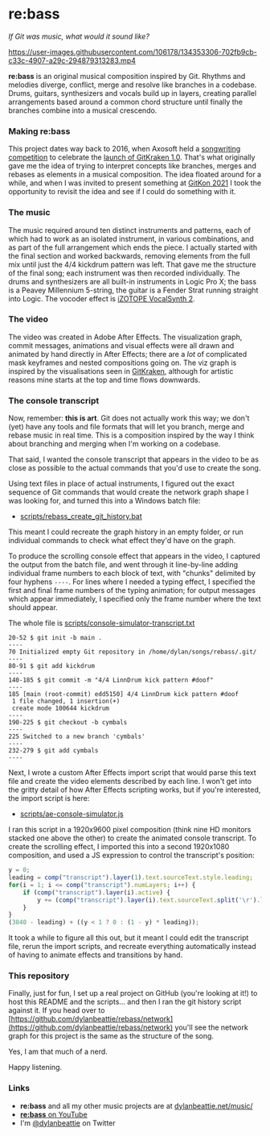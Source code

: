 # re:bass
*If Git was music, what would it sound like?*

https://user-images.githubusercontent.com/106178/134353306-702fb9cb-c33c-4907-a29c-294879313283.mp4

**re:bass** is an original musical composition inspired by Git. Rhythms and melodies diverge, conflict, merge and resolve like branches in a codebase. Drums, guitars, synthesizers and vocals build up in layers, creating parallel arrangements based around a common chord structure until finally the branches combine into a musical crescendo.

### Making re:bass

This project dates way back to 2016, when Axosoft held a [songwriting competition](https://dylanbeattie.net/2016/04/15/the-axosoft-gitkraken-songwriting-battle.html) to celebrate the [launch of GitKraken 1.0](https://www.gitkraken.com/blog/gitkraken-version-1-launch-contest). That's what originally gave me the idea of trying to interpret concepts like branches, merges and rebases as elements in a musical composition. The idea floated around for a while, and when I was invited to present something at [GitKon 2021](https://gitkon.com/) I took the opportunity to revisit the idea and see if I could do something with it.

### The music

The music required around ten distinct instruments and patterns, each of which had to work as an isolated instrument, in various combinations, and as part of the full arrangement which ends the piece. I actually started with the final section and worked backwards, removing elements from the full mix until just the 4/4 kickdrum pattern was left. That gave me the structure of the final song; each instrument was then recorded individually. The drums and synthesizers are all built-in instruments in Logic Pro X; the bass is a Peavey Millennium 5-string, the guitar is a Fender Strat running straight into Logic. The vocoder effect is [iZOTOPE VocalSynth 2](https://www.izotope.com/en/products/vocalsynth.html).

### The video

The video was created in Adobe After Effects. The visualization graph, commit messages, animations and visual effects were all drawn and animated by hand directly in After Effects; there are a *lot* of complicated mask keyframes and nested compositions going on. The viz graph is inspired by the visualisations seen in [GitKraken](https://www.gitkraken.com/), although for artistic reasons mine starts at the top and time flows downwards.

### The console transcript

Now, remember: **this is art**. Git does not actually work this way; we don't (yet) have any tools and file formats that will let you branch, merge and rebase music in real time. This is a composition inspired by the way I think about branching and merging when I'm working on a codebase. 

That said, I wanted the console transcript that appears in the video to be as close as possible to the actual commands that you'd use to create the song.

Using text files in place of actual instruments, I figured out the exact sequence of Git commands that would create the network graph shape I was looking for, and turned this into a Windows batch file:

* [scripts/rebass_create_git_history.bat](scripts/rebass_create_git_history.bat)

This meant I could recreate the graph history in an empty folder, or run individual commands to check what effect they'd have on the graph.

To produce the scrolling console effect that appears in the video, I captured the output from the batch file, and went through it line-by-line adding individual frame numbers to each block of text, with "chunks" delimited by four hyphens `----`. For lines where I needed a typing effect, I specified the first and final frame numbers of the typing animation; for output messages which appear immediately, I specified only the frame number where the text should appear.

The whole file is [scripts/console-simulator-transcript.txt](scripts/console-simulator-transcript.txt)

```
20-52 $ git init -b main . 
----
70 Initialized empty Git repository in /home/dylan/songs/rebass/.git/
----
80-91 $ git add kickdrum
----
140-185 $ git commit -m "4/4 LinnDrum kick pattern #doof" 
----
185 [main (root-commit) edd5150] 4/4 LinnDrum kick pattern #doof
 1 file changed, 1 insertion(+)
 create mode 100644 kickdrum
----
190-225 $ git checkout -b cymbals 
----
225 Switched to a new branch 'cymbals'
----
232-279 $ git add cymbals
----
```

Next, I wrote a custom After Effects import script that would parse this text file and create the video elements described by each line. I won't get into the gritty detail of how After Effects scripting works, but if you're interested, the import script is here:

* [scripts/ae-console-simulator.js](scripts/ae-console-simulator.js)

I ran this script in a 1920x9600 pixel composition (think nine HD monitors stacked one above the other) to create the animated console transcript. To create the scrolling effect, I imported this into a second 1920x1080 composition, and used a JS expression to control the transcript's position:

```js
y = 0;
leading = comp("transcript").layer(1).text.sourceText.style.leading;
for(i = 1; i <= comp("transcript").numLayers; i++) {
	if (comp("transcript").layer(i).active) {
		y += (comp("transcript").layer(i).text.sourceText.split('\r').length - 1);
	}
}
(3840 - leading) + ((y < 1 ? 0 : (1 - y) * leading));
```

It took a while to figure all this out, but it meant I could edit the transcript file, rerun the import scripts, and recreate everything automatically instead of having to animate effects and transitions by hand.

### This repository

Finally, just for fun, I set up a real project on GitHub (you're looking at it!) to host this README and the scripts... and then I ran the git history script against it. If you head over to [https://github.com/dylanbeattie/rebass/network](https://github.com/dylanbeattie/rebass/network) you'll see the network graph for this project is the same as the structure of the song. 

Yes, I am that much of a nerd.

Happy listening.

### Links

* **re:bass** and all my other music projects are at [dylanbeattie.net/music/](https://dylanbeattie.net/music/)
* [**re:bass** on YouTube](https://youtu.be/S9Do2p4PwtE)
* I'm [@dylanbeattie](https://twitter.com/dylanbeattie?lang=en) on Twitter







